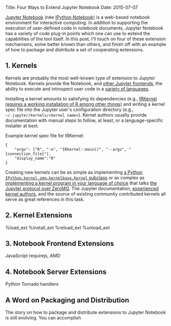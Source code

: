 Title: Four Ways to Extend Jupyter Notebook
Date: 2015-07-07

[Jupyter Notebook](https://try.jupyter.org/) (née [IPython Notebook](http://ipython.org)) is a web-based notebook environment for interactive computing. In addition to supporting the execution of user-defined code in notebook documents, Jupyter Notebook has a variety of code plug-in points which one can use to extend the capabilities of the tool itself. In this post, I'll touch on four of these extension mechanisms, some better known than others, and finish off with an example of how to package and distribute a set of cooperating extensions.

## 1. Kernels

Kernels are probably the most well-known type of extension to Jupyter Notebook. Kernels provide the Notebook, and [other Jupyter frontends](https://github.com/jupyter/qtconsole), the ability to execute and introspect user code in a [variety of languages](https://github.com/ipython/ipython/wiki/IPython%20kernels%20for%20other%20languages).

Installing a kernel amounts to satisfying its dependencies (e.g., [IRKernel requires a working installation of R among other things](https://github.com/IRkernel/IRkernel/blob/master/README.md)) and writing a kernel spec file into the Jupyter user's configuration directory (e.g., `~/.jupyter/kernels/<kernel name>`). Kernel authors usually provide documentation with manual steps to follow, at least, or a language-specific installer at best.

Example kernel spec file for IRKernel:
```
{
    "argv": ["R", "-e", "IRkernel::main()", "--args", "{connection_file}"],
    "display_name":"R"
}                                                                                       
``` 

Creating new kernels can be as simple as implementing [a Python `IPython.kernel.zmq.kernelbase.Kernel` subclass](http://ipython.org/ipython-doc/dev/development/wrapperkernels.html) or as complex as [implementing a kernel program in your language of choice](http://ipython.org/ipython-doc/dev/development/kernels.html) that talks [the Jupyter protocol over ZeroMQ](http://ipython.org/ipython-doc/dev/development/messaging.html). The Jupyter documentation, [experienced kernel authors](http://andrew.gibiansky.com/blog/ipython/ipython-kernels/), and the source of existing community contributed kernels all serve as great references in this task. 

## 2. Kernel Extensions

%load_ext
%install_ext
%reload_ext
%unload_ext

## 3. Notebook Frontend Extensions

JavaScript requirejs, AMD

## 4. Notebook Server Extensions

Python Tornado handlers

## A Word on Packaging and Distribution

The story on how to package and distribute extensions to Jupyter Notebook is still evolving. You can accomplish 